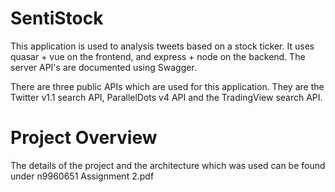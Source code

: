 # SentiStock
This application is used to analysis tweets based on a stock ticker. It uses quasar + vue on the frontend, and express + node on the backend. 
The server API's are documented using Swagger.

There are three public APIs which are used for this application. They are the Twitter v1.1 search API, ParallelDots v4 API and the TradingView search API.

# Project Overview
The details of the project and the architecture which was used can be found under n9960651 Assignment 2.pdf
